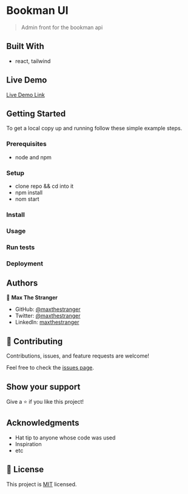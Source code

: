 # Bookman UI

> Admin front for the bookman api

## Built With

- react, tailwind

## Live Demo

[Live Demo Link](https://livedemo.com)

## Getting Started

To get a local copy up and running follow these simple example steps.

### Prerequisites

- node and npm

### Setup

- clone repo && cd into it
- npm install
- nom start

### Install

### Usage

### Run tests

### Deployment

## Authors

👤 **Max The Stranger**

- GitHub: [@maxthestranger](https://github.com/maxthestranger)
- Twitter: [@maxthestranger](https://twitter.com/maxthestranger)
- LinkedIn: [maxthestranger](https://linkedin.com/in/maxthestranger)

## 🤝 Contributing

Contributions, issues, and feature requests are welcome!

Feel free to check the [issues page](../../issues/).

## Show your support

Give a ⭐️ if you like this project!

## Acknowledgments

- Hat tip to anyone whose code was used
- Inspiration
- etc

## 📝 License

This project is [MIT](./MIT.md) licensed.
